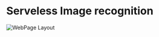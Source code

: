 # Serveless Image recognition
![WebPage Layout](https://user-images.githubusercontent.com/15314851/178866361-7aaeea00-3992-4090-9c79-372de9fc9bea.png)
